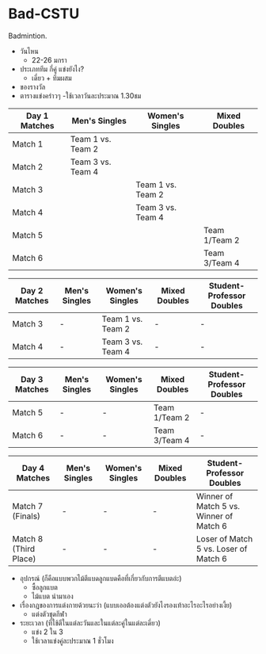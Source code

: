 # Bad-CSTU
Badmintion.
- วันไหน
    - 22-26 มกรา
- ประเภททีม กี่คู่ แข่งยังไง?
    - เดี่ยว + ทีมผสม
- ของรางวัล
- ตารางแข่งคร่าวๆ
    -ใช้เวลาวันละประมาณ 1.30ชม 
    
| Day 1 Matches   | Men's Singles | Women's Singles | Mixed Doubles |
|-----------------|---------------|-----------------|---------------|
| Match 1         | Team 1 vs. Team 2  |               |               |
| Match 2         | Team 3 vs. Team 4  |               |               |
| Match 3         |               | Team 1 vs. Team 2  |               |
| Match 4         |               | Team 3 vs. Team 4  |               |
| Match 5         |               |               | Team 1/Team 2  |
| Match 6         |               |               | Team 3/Team 4  |


| Day 2 Matches   | Men's Singles | Women's Singles    | Mixed Doubles   | Student-Professor Doubles |
|-----------------|---------------|--------------------|-----------------|---------------------------|
| Match 3         | -             | Team 1 vs. Team 2  | -               | -                         |
| Match 4         | -             | Team 3 vs. Team 4  | -               | -                         |

| Day 3 Matches   | Men's Singles | Women's Singles | Mixed Doubles  | Student-Professor Doubles |
|-----------------|---------------|-----------------|----------------|---------------------------|
| Match 5         | -             | -               | Team 1/Team 2  | -                         |
| Match 6         | -             | -               | Team 3/Team 4  | -                         |

| Day 4 Matches         | Men's Singles | Women's Singles | Mixed Doubles | Student-Professor Doubles               |
|-----------------------|---------------|-----------------|---------------|-----------------------------------------|
| Match 7 (Finals)      | -             | -               | -             | Winner of Match 5 vs. Winner of Match 6 |
| Match 8 (Third Place) | -             | -               | -             | Loser of Match 5 vs. Loser of Match 6   |






- อุปกรณ์ (ก็คือแบบพวกไม้ตีแบดลูกแบดคือที่เกี่ยวกับการตีแบตอ่ะ)
    - ซื้อลูกแบต
    - ไม้แบต นำมาเอง
- เรื่องกฎของการแต่งกายด้วยนะว่า (แบบเออต้องแต่งตัวยังไงรองเท้าอะไรอะไรอย่างเงี้ย)
    - แต่งตัวชุดกีฬา
- ระยะเวลา (ที่ใช้ตีในแต่ละวันและในแต่ละคู่ในแต่ละเดี่ยว)
    - แข่ง 2 ใน 3
    - ใช้เวลาแข่งคู่ละประมาณ 1 ชั่วโมง

